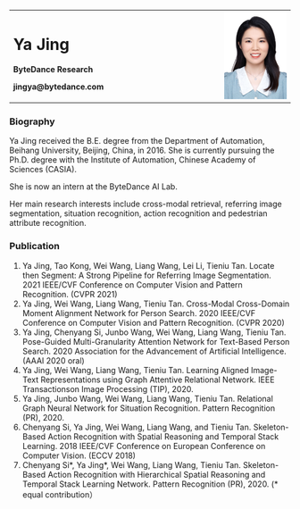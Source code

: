 <table border="0">
  <tr>
    <td width="75%">
      <h1>Ya Jing</h1>
      <p><b>ByteDance Research</b></p>
      <p><b>jingya@bytedance.com</b></p>
    </td>
    <td width="25%">
      <img src="WechatIMG398.jpeg" width="100%">
    </td>
  </tr>
</table>  

### Biography
Ya Jing received the B.E. degree from the Department of Automation, Beihang University, Beijing, China, in 2016. She is currently pursuing the Ph.D. degree with the Institute of Automation, Chinese Academy of Sciences (CASIA). 

She is now an intern at the ByteDance AI Lab.

Her main research interests include cross-modal retrieval, referring image segmentation, situation recognition, action recognition and pedestrian attribute recognition. 

### Publication
1. Ya Jing, Tao Kong, Wei Wang, Liang Wang, Lei Li, Tieniu Tan. Locate then Segment: A Strong Pipeline for Referring Image Segmentation. 2021 IEEE/CVF Conference on Computer Vision and Pattern Recognition. (CVPR 2021)
2. Ya Jing, Wei Wang, Liang Wang, Tieniu Tan. Cross-Modal Cross-Domain Moment Alignment Network for Person Search. 2020 IEEE/CVF Conference on Computer Vision and Pattern Recognition. (CVPR 2020)
3. Ya Jing, Chenyang Si, Junbo Wang, Wei Wang, Liang Wang, Tieniu Tan. Pose-Guided Multi-Granularity Attention Network for Text-Based Person Search. 2020 Association for the Advancement of Artificial Intelligence. (AAAI 2020 oral)
4. Ya Jing, Wei Wang, Liang Wang, Tieniu Tan. Learning Aligned Image-Text Representations using Graph Attentive Relational Network. IEEE Transactionson Image Processing (TIP), 2020. 
5. Ya Jing, Junbo Wang, Wei Wang, Liang Wang, Tieniu Tan. Relational Graph Neural Network for Situation Recognition. Pattern Recognition (PR), 2020.
6. Chenyang Si, Ya Jing, Wei Wang, Liang Wang, and Tieniu Tan. Skeleton-Based Action Recognition with Spatial Reasoning and Temporal Stack Learning. 2018 IEEE/CVF Conference on European Conference on Computer Vision. (ECCV 2018)
7. Chenyang Si*, Ya Jing*, Wei Wang, Liang Wang, Tieniu Tan. Skeleton-Based Action Recognition with Hierarchical Spatial Reasoning and Temporal Stack Learning Network. Pattern Recognition (PR), 2020. (* equal contribution）
